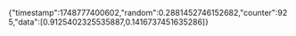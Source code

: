 {"timestamp":1748777400602,"random":0.2881452746152682,"counter":925,"data":[0.9125402325535887,0.1416737451635286]}
